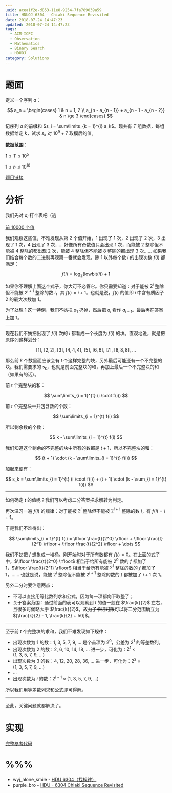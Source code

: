 ```yaml
---
uuid: acea1f2e-d853-11e8-9254-7fa789039a59
title: HDUOJ 6304 - Chiaki Sequence Revisited
date: 2018-07-24 14:47:23
updated: 2018-07-24 14:47:23
tags: 
  - ACM-ICPC
  - Observation
  - Mathematics
  - Binary Search
  - HDUOJ
category: Solutions
---
```


# 题面

定义一个序列 $a$：

$$
a_n =
\begin{cases}
1 & n = 1, 2 \\
a_{n - a_{n - 1}} + a_{n - 1 - a_{n - 2}} & n \ge 3
\end{cases}
$$

记序列 $a$ 的前缀和 $s_i = \sum\limits_{k = 1}^{i} a_k$。现共有 $T$ 组数据，每组数据给定 $k$，试求 $s_k$ 对 $10^9 + 7$ 取模后的值。

**数据范围**：

$1 \le T \le 10^5$

$1 \le n \le 10^{18}$

[题目链接](http://acm.hdu.edu.cn/showproblem.php?pid=6304)

# 分析

我们先对 $a_i$ 打个表吧（逃

[前 10000 个值](https://pastebin.com/LDBBb26K)

我们观察这些值，不难发现从第 $2$ 个值开始，$1$ 出现了 $1$ 次，$2$ 出现了 $2$ 次，$3$ 出现了 $1$ 次，$4$ 出现了 $3$ 次…… 好像所有奇数值只会出现 $1$ 次，而能被 $2$ 整除但不能被 $4$ 整除的都出现 $2$ 次，能被 $4$ 整除但不能被 $8$ 整除的都出现 $3$ 次…… 如果我们结合每个数的二进制再观察一番就会发现，除 $1$ 以外每个数 $i$ 的出现次数 $f(i)$ 都满足：

$$
f(i) = \log_{2}({\text{lowbit}(i))} + 1
$$

如果你不理解上面这个式子，你大可不必管它。你只需要知道：对于能被 $2^i$ 整除但不能被 $2^{i + 1}$ 整除的数 $i$，其 $f(i) = i + 1$。也就是说，$f(i)$ 的值即 $i$ 中含有质因子 $2$ 的最大次数加 $1$。

为了处理 $1$ 这一特例，我们不妨把 $a_1$ 扔掉，然后把 $a_i$ 看作 $a_{i - 1}$。最后再在答案上加 $1$。

---

现在我们不妨把出现了 $f(i)$ 次的 $i$ 都看成一个长度为 $f(i)$ 的块。直观地说，就是把原序列这样划分：

$$
[1],\  [2, 2], \  [3], \ [4, 4, 4], \ [5], \ [6,6], \ [7], \ [8, 8, 8], \ \dots
$$

那么前 $k$ 个数里面应该会有 $t$ 个这样完整的块，另外最后可能还有一个不完整的块。我们需要求的 $s_k$，也就是前面完整块的和，再加上最后一个不完整块的和（如果有的话）。

前 $t$ 个完整块的和：

$$
\sum\limits_{i = 1}^{t} (i \cdot f(i))
$$

前 $t$ 个完整块一共包含数的个数：

$$
\sum\limits_{i = 1}^{t} f(i)
$$

所以剩余数的个数：

$$
k - \sum\limits_{i = 1}^{t} f(i)
$$

我们知道这个剩余的不完整的块中所有的数都是 $t + 1$，所以不完整块的和：

$$
(t + 1) \cdot (k - \sum\limits_{i = 1}^{t} f(i))
$$

加起来便有：

$$
s_k = \sum\limits_{i = 1}^{t} (i \cdot f(i)) + (t + 1) \cdot (k - \sum_{i = 1}^{t} f(i))
$$

---

如何确定 $t$ 的值呢？我们可以考虑二分答案把求解转为判定。

再次温习一遍 $f(i)$ 的规律：对于能被 $2^i$ 整除但不能被 $2^{i + 1}$ 整除的数 $i$，有 $f(i) = i + 1$。

于是我们不难得出：

$$
\sum\limits_{i = 1}^{t} f(i) = \lfloor \frac{t}{2^0} \rfloor + \lfloor \frac{t}{2^1} \rfloor + \lfloor \frac{t}{2^2} \rfloor + \dots
$$

我们不妨把 $f$ 想象成一堆桶。刚开始时对于所有数都有 $f(i) = 0$。在上面的式子中，$\lfloor \frac{t}{2^0} \rfloor$ 相当于给所有能被 $2^0$ 数的 $f$ 都加了 $1$，$\lfloor \frac{t}{2^1} \rfloor$ 相当于给所有能被 $2^1$ 整除的数的 $f$ 都加了 $1$，…… 也就是说，能被 $2^i$ 整除但不能被 $2^{i + 1}$ 整除的数的 $f$ 都被加了 $i + 1$ 次 $1$。

另外二分时要注意两点：

- 不可以直接用等比数列求和公式，因为每一项都向下取整了；
- 关于答案范围：通过前面的表可以观察到 $t$ 的值一般在 $\frac{k}{2}$ 左右，且很多时候略大于 $\frac{k}{2}$，故~~为了卡进时限~~可以将二分范围确立为 $[\frac{k}{2} - 1, \frac{k}{2} + 50]$。

---

至于前 $t$ 个完整块的求和，我们不难发现如下规律：

- 出现次数为 $1$ 的数：$1, \ 3, \ 5, \ 7, \ 9, \ \dots$ 是个首项为 $2^0$，公差为 $2^1$ 的等差数列。
- 出现次数为 $2$ 的数：$2, \ 6, \ 10, \ 14, \ 18, \ \dots$ 进一步，可化为：$2^1 \times (1, \ 3, \ 5, \ 7, \ 9, \ \dots)$
- 出现次数为 $3$ 的数：$4, \ 12, \ 20, \ 28, \ 36, \ \dots$ 进一步，可化为：$2^2 \times (1, \ 3, \ 5, \ 7, \ 9, \ \dots)$
- $\dots$
- 出现次数为 $i$ 的数：$2^{i - 1} \times (1, \ 3, \ 5, \ 7, \ 9, \ \dots)$

所以我们用等差数列求和公式即可得解。

---

至此，关键问题就都解决了。

# 实现

[完整参考代码](https://github.com/codgician/ACM-ICPC/blob/master/HDUOJ/6304/observation_math.cpp)

# %%%

- wyj_alone_smile - [HDU 6304（找规律）](https://blog.csdn.net/wyj_alone_smile/article/details/81177111)
- purple_bro - [HDU - 6304 Chiaki Sequence Revisited](https://blog.csdn.net/purple_bro/article/details/81177315)